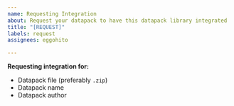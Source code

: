 ```yaml
---
name: Requesting Integration
about: Request your datapack to have this datapack library integrated
title: "[REQUEST]"
labels: request
assignees: eggohito

---
```


**Requesting integration for:**
* Datapack file (preferably `.zip`)
* Datapack name
* Datapack author
